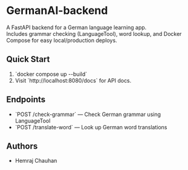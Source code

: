 # GermanAI-backend

A FastAPI backend for a German language learning app.  
Includes grammar checking (LanguageTool), word lookup, and Docker Compose for easy local/production deploys.

## Quick Start

1. \`docker compose up --build\`
2. Visit \`http://localhost:8080/docs\` for API docs.

## Endpoints

- \`POST /check-grammar\` — Check German grammar using LanguageTool
- \`POST /translate-word\` — Look up German word translations

## Authors

- Hemraj Chauhan

